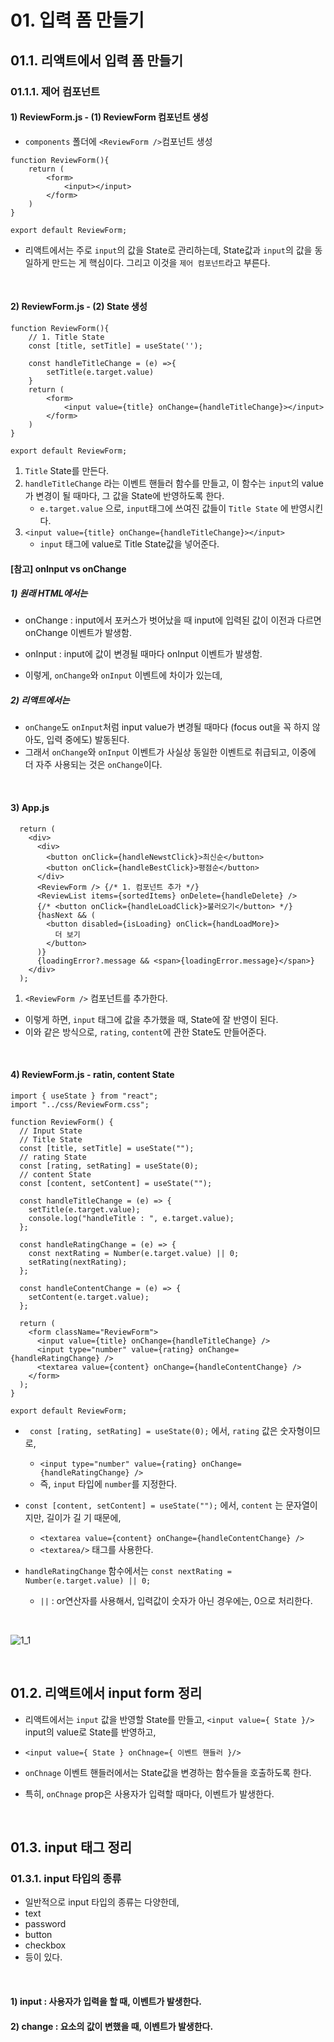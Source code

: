 # 01. 입력 폼 만들기

## 01.1. 리액트에서 입력 폼 만들기

### 01.1.1. 제어 컴포넌트

#### 1) ReviewForm.js - (1) ReviewForm 컴포넌트 생성

- `components` 폴더에 `<ReviewForm />`컴포넌트 생성

```react
function ReviewForm(){
    return (
        <form>
            <input></input>
        </form>
    )
}

export default ReviewForm;
```

- 리액트에서는 주로 `input`의 값을 State로 관리하는데, State값과 `input`의 값을 동일하게 만드는 게 핵심이다.  그리고 이것을 `제어 컴포넌트`라고 부른다. 

<br/>

#### 2) ReviewForm.js -  (2) State 생성

```react
function ReviewForm(){
    // 1. Title State
    const [title, setTitle] = useState('');
    
    const handleTitleChange = (e) =>{
        setTitle(e.target.value)
    }
    return (
        <form>
            <input value={title} onChange={handleTitleChange}></input>
        </form>
    )
}

export default ReviewForm;
```

1. `Title` State를 만든다. 
2. `handleTitleChange` 라는 이벤트 핸들러 함수를 만들고, 이 함수는 `input`의 value가 변경이 될 때마다, 그 값을 State에 반영하도록 한다.
   - `e.target.value` 으로, `input`태그에 쓰여진 값들이 `Title State` 에 반영시킨다.
3. `<input value={title} onChange={handleTitleChange}></input>`
   - `input` 태그에 value로 Title State값을 넣어준다.

#### [참고] onInput vs onChange

##### 1) 원래 HTML에서는 

- onChange : input에서 포커스가 벗어났을 때 input에 입력된 값이 이전과 다르면 onChange 이벤트가 발생함.

- onInput : input에 값이 변경될 때마다 onInput 이벤트가 발생함.

- 이렇게, `onChange`와 `onInput` 이벤트에 차이가 있는데,

##### 2) 리액트에서는 

- `onChange`도 `onInput`처럼 input value가 변경될 때마다 (focus out을 꼭 하지 않아도, 입력 중에도) 발동된다.
- 그래서 `onChange`와 `onInput` 이벤트가 사실상 동일한 이벤트로 취급되고, 이중에 더 자주 사용되는 것은 `onChange`이다.

<br/>

#### 3) App.js

```react
  return (
    <div>
      <div>
        <button onClick={handleNewstClick}>최신순</button>
        <button onClick={handleBestClick}>평점순</button>
      </div>
      <ReviewForm /> {/* 1. 컴포넌트 추가 */}
      <ReviewList items={sortedItems} onDelete={handleDelete} />
      {/* <button onClick={handleLoadClick}>불러오기</button> */}
      {hasNext && (
        <button disabled={isLoading} onClick={handLoadMore}>
          더 보기
        </button>
      )}
      {loadingError?.message && <span>{loadingError.message}</span>}
    </div>
  );
```

1. `<ReviewForm />` 컴포넌트를 추가한다. 

- 이렇게 하면, `input` 태그에 값을 추가했을 때, State에 잘 반영이 된다.
- 이와 같은 방식으로, `rating`, `content`에 관한 State도 만들어준다. 

<br/>

#### 4) ReviewForm.js - ratin, content State

```react
import { useState } from "react";
import "../css/ReviewForm.css";

function ReviewForm() {
  // Input State
  // Title State
  const [title, setTitle] = useState("");
  // rating State
  const [rating, setRating] = useState(0);
  // content State
  const [content, setContent] = useState("");

  const handleTitleChange = (e) => {
    setTitle(e.target.value);
    console.log("handleTitle : ", e.target.value);
  };

  const handleRatingChange = (e) => {
    const nextRating = Number(e.target.value) || 0;
    setRating(nextRating);
  };

  const handleContentChange = (e) => {
    setContent(e.target.value);
  };

  return (
    <form className="ReviewForm">
      <input value={title} onChange={handleTitleChange} />
      <input type="number" value={rating} onChange={handleRatingChange} />
      <textarea value={content} onChange={handleContentChange} />
    </form>
  );
}

export default ReviewForm;

```

- ` const [rating, setRating] = useState(0);`  에서, `rating` 값은 숫자형이므로, 
  - `<input type="number" value={rating} onChange={handleRatingChange} />` 
  - 즉, `input` 타입에 `number`를 지정한다.

- `const [content, setContent] = useState("");` 에서, `content` 는 문자열이지만, 길이가 길 기 때문에, 
  - `<textarea value={content} onChange={handleContentChange} />`
  - `<textarea/>` 태그를 사용한다. 

- `handleRatingChange` 함수에서는 `const nextRating = Number(e.target.value) || 0;` 
  - `||` : or연산자를 사용해서, 입력값이 숫자가 아닌 경우에는, 0으로 처리한다. 

<br/>

![1_1](https://github.com/ohtaekwon/TIL/blob/master/React/React-Data/3_%EC%9E%85%EB%A0%A5_%ED%8F%BC_%EB%8B%A4%EB%A3%A8%EA%B8%B0/img/1_1.png?raw=true)

<br/>

## 01.2. 리액트에서 input form 정리

- 리액트에서는 `input` 값을 반영할 State를 만들고, `<input value={ State }/>`   input의 value로 State를 반영하고, 

-  `<input value={ State } onChnage={ 이벤트 핸들러 }/>`  

  - `onChnage` 이벤트 핸들러에서는 State값을 변경하는 함수들을 호출하도록 한다.
  - 특히, `onChnage` prop은 사용자가 입력할 때마다, 이벤트가 발생한다. 

  

<br/>

## 01.3. input 태그 정리

### 01.3.1. input 타입의 종류

- 일반적으로 input 타입의 종류는 다양한데, 
- text
- password
- button
- checkbox
- 등이 있다.

<br/>

#### 1) input : 사용자가 입력을 할 때, 이벤트가 발생한다.

#### 2) change : 요소의 값이 변했을 때, 이벤트가 발생한다. 
